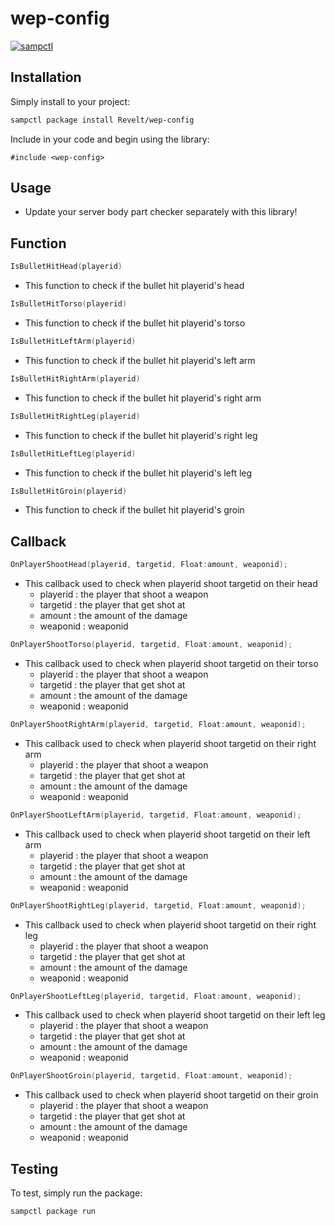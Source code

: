 # wep-config

[![sampctl](https://img.shields.io/badge/sampctl-wep--config-2f2f2f.svg?style=for-the-badge)](https://github.com/Revelt/wep-config)

<!--
Short description of your library, why it's useful, some examples, pictures or
videos. Link to your forum release thread too.

Remember: You can use "forumfmt" to convert this readme to forum BBCode!

What the sections below should be used for:

`## Installation`: Leave this section un-edited unless you have some specific
additional installation procedure.

`## Testing`: Whether your library is tested with a simple `main()` and `print`,
unit-tested, or demonstrated via prompting the player to connect, you should
include some basic information for users to try out your code in some way.

And finally, maintaining your version number`:

* Follow [Semantic Versioning](https://semver.org/)
* When you release a new version, update `VERSION` and `git tag` it
* Versioning is important for sampctl to use the version control features

Happy Pawning!
-->

## Installation

Simply install to your project:

```bash
sampctl package install Revelt/wep-config
```

Include in your code and begin using the library:

```pawn
#include <wep-config>
```

## Usage

- Update your server body part checker separately with this library!

<!--
Write your code documentation or examples here. If your library is documented in
the source code, direct users there. If not, list your API and describe it well
in this section. If your library is passive and has no API, simply omit this
section.
-->
## Function

```c 
IsBulletHitHead(playerid)
```
- This function to check if the bullet hit playerid's head
```c 
IsBulletHitTorso(playerid)
```
- This function to check if the bullet hit playerid's torso
```c 
IsBulletHitLeftArm(playerid)
```
- This function to check if the bullet hit playerid's left arm
```c 
IsBulletHitRightArm(playerid)
```
- This function to check if the bullet hit playerid's right arm
```c 
IsBulletHitRightLeg(playerid)
```
- This function to check if the bullet hit playerid's right leg
```c 
IsBulletHitLeftLeg(playerid)
```
- This function to check if the bullet hit playerid's left leg
```c 
IsBulletHitGroin(playerid)
```
- This function to check if the bullet hit playerid's groin

## Callback
```c
OnPlayerShootHead(playerid, targetid, Float:amount, weaponid);
```
- This callback used to check when playerid shoot targetid on their head
  - playerid : the player that shoot a weapon
  - targetid : the player that get shot at
  - amount   : the amount of the damage
  - weaponid : weaponid
```c
OnPlayerShootTorso(playerid, targetid, Float:amount, weaponid);
```
- This callback used to check when playerid shoot targetid on their torso
  - playerid : the player that shoot a weapon
  - targetid : the player that get shot at
  - amount   : the amount of the damage
  - weaponid : weaponid
```c
OnPlayerShootRightArm(playerid, targetid, Float:amount, weaponid);
```
- This callback used to check when playerid shoot targetid on their right arm
  - playerid : the player that shoot a weapon
  - targetid : the player that get shot at
  - amount   : the amount of the damage
  - weaponid : weaponid
```c
OnPlayerShootLeftArm(playerid, targetid, Float:amount, weaponid);
```
- This callback used to check when playerid shoot targetid on their left arm
  - playerid : the player that shoot a weapon
  - targetid : the player that get shot at
  - amount   : the amount of the damage
  - weaponid : weaponid
```c
OnPlayerShootRightLeg(playerid, targetid, Float:amount, weaponid);
```
- This callback used to check when playerid shoot targetid on their right leg
  - playerid : the player that shoot a weapon
  - targetid : the player that get shot at
  - amount   : the amount of the damage
  - weaponid : weaponid
```c
OnPlayerShootLeftLeg(playerid, targetid, Float:amount, weaponid);
```
- This callback used to check when playerid shoot targetid on their left leg
  - playerid : the player that shoot a weapon
  - targetid : the player that get shot at
  - amount   : the amount of the damage
  - weaponid : weaponid
```c
OnPlayerShootGroin(playerid, targetid, Float:amount, weaponid);
```
- This callback used to check when playerid shoot targetid on their groin
  - playerid : the player that shoot a weapon
  - targetid : the player that get shot at
  - amount   : the amount of the damage
  - weaponid : weaponid




## Testing

<!--
Depending on whether your package is tested via in-game "demo tests" or
y_testing unit-tests, you should indicate to readers what to expect below here.
-->

To test, simply run the package:

```bash
sampctl package run
```
